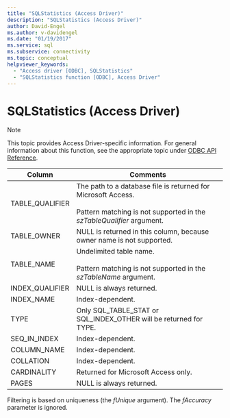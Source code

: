 ```yaml
---
title: "SQLStatistics (Access Driver)"
description: "SQLStatistics (Access Driver)"
author: David-Engel
ms.author: v-davidengel
ms.date: "01/19/2017"
ms.service: sql
ms.subservice: connectivity
ms.topic: conceptual
helpviewer_keywords:
  - "Access driver [ODBC], SQLStatistics"
  - "SQLStatistics function [ODBC], Access Driver"
---
```

# SQLStatistics (Access Driver)
> [!NOTE]  
>  This topic provides Access Driver-specific information. For general information about this function, see the appropriate topic under [ODBC API Reference](../../odbc/reference/syntax/odbc-api-reference.md).  
  
|Column|Comments|  
|------------|--------------|  
|TABLE_QUALIFIER|The path to a database file is returned for Microsoft Access.<br /><br /> Pattern matching is not supported in the *szTableQualifier* argument.|  
|TABLE_OWNER|NULL is returned in this column, because owner name is not supported.|  
|TABLE_NAME|Undelimited table name.<br /><br /> Pattern matching is not supported in the *szTableName* argument.|  
|INDEX_QUALIFIER|NULL is always returned.|  
|INDEX_NAME|Index-dependent.|  
|TYPE|Only SQL_TABLE_STAT or SQL_INDEX_OTHER will be returned for TYPE.|  
|SEQ_IN_INDEX|Index-dependent.|  
|COLUMN_NAME|Index-dependent.|  
|COLLATION|Index-dependent.|  
|CARDINALITY|Returned for Microsoft Access only.|  
|PAGES|NULL is always returned.|  
  
 Filtering is based on uniqueness (the *fUnique* argument). The *fAccuracy* parameter is ignored.
